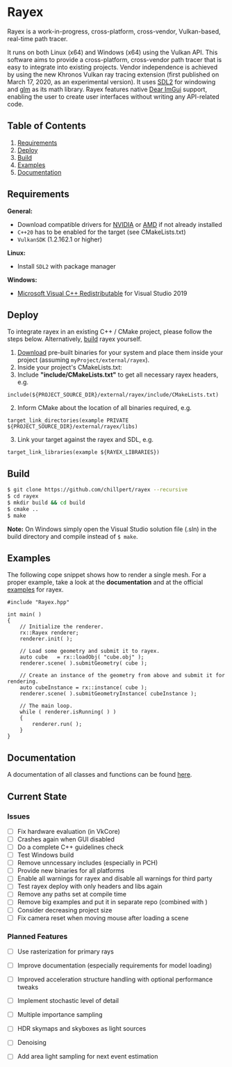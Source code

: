 # Rayex

Rayex is a work-in-progress, cross-platform, cross-vendor, Vulkan-based, real-time path tracer. 

It runs on both Linux (x64) and Windows (x64) using the Vulkan API. This software aims to provide a cross-platform, cross-vendor path tracer that is easy to integrate into existing projects. Vendor independence is achieved by using the new Khronos Vulkan ray tracing extension (first published on March 17, 2020, as an experimental version). It uses [SDL2](https://www.libsdl.org/index.php) for windowing and [glm](https://glm.g-truc.net/0.9.9/index.html) as its math library. Rayex features native [Dear ImGui](https://github.com/ocornut/imgui) support, enabling the user to create user interfaces without writing any API-related code.

## Table of Contents
1. [Requirements](#requirements)
2. [Deploy](#deploy)
3. [Build](#build)
4. [Examples](#examples)
5. [Documentation](#documentation)

## Requirements
**General:**
- Download compatible drivers for [NVIDIA](https://www.nvidia.com/Download/index.aspx?lang=en-us) or [AMD](https://www.amd.com/en/support/kb/release-notes/rn-rad-win-20-11-2-vrt-beta) if not already installed
- `C++20` has to be enabled for the target (see CMakeLists.txt)
- `VulkanSDK` (1.2.162.1 or higher)

**Linux:**
- Install `SDL2` with package manager

**Windows:**
- [Microsoft Visual C++ Redistributable](https://visualstudio.microsoft.com/downloads/?q=Microsoft+Visual+C%2B%2B+Redistributable+for+Visual+Studio+2019) for Visual Studio 2019

## Deploy
To integrate rayex in an existing C++ / CMake project, please follow the steps below. Alternatively, [build](#build) rayex yourself.

1. [Download](https://github.com/chillpert/rayex) pre-built binaries for your system and place them inside your project (assuming `myProject/external/rayex`).
2. Inside your project's CMakeLists.txt:
  1. Include **"include/CMakeLists.txt"** to get all necessary rayex headers, e.g.
  ```
  include(${PROJECT_SOURCE_DIR}/external/rayex/include/CMakeLists.txt)
  ```
  2. Inform CMake about the location of all binaries required, e.g.
  ```
  target_link_directories(example PRIVATE ${PROJECT_SOURCE_DIR}/external/rayex/libs)
  ``` 
  3. Link your target against the rayex and SDL, e.g.
  ```
  target_link_libraries(example ${RAYEX_LIBRARIES})
  ```

## Build
```sh
$ git clone https://github.com/chillpert/rayex --recursive
$ cd rayex 
$ mkdir build && cd build
$ cmake ..
$ make
```

**Note:** On Windows simply open the Visual Studio solution file (.sln) in the build directory and compile instead of `$ make`.

## Examples
The following cope snippet shows how to render a single mesh. For a proper example, take a look at the **documentation** and at the official [examples](https://github.com/chillpert/rayex-examples) for rayex.

```
#include "Rayex.hpp"

int main( )
{
    // Initialize the renderer.
    rx::Rayex renderer;
    renderer.init( );
    
    // Load some geometry and submit it to rayex.
    auto cube   = rx::loadObj( "cube.obj" );
    renderer.scene( ).submitGeometry( cube );

    // Create an instance of the geometry from above and submit it for rendering.
    auto cubeInstance = rx::instance( cube );
    renderer.scene( ).submitGeometryInstance( cubeInstance );

    // The main loop.
    while ( renderer.isRunning( ) )
    {
        renderer.run( );
    }
}
```

## Documentation
A documentation of all classes and functions can be found [here](https://chillpert.github.io/rayex/html/index.html).

## Current State
### Issues
- [ ] Fix hardware evaluation (in VkCore)
- [ ] Crashes again when GUI disabled
- [ ] Do a complete C++ guidelines check
- [ ] Test Windows build
- [ ] Remove unncessary includes (especially in PCH)
- [ ] Provide new binaries for all platforms
- [ ] Enable all warnings for rayex and disable all warnings for third party
- [ ] Test rayex deploy with only headers and libs again
- [ ] Remove any paths set at compile time
- [ ] Remove big examples and put it in separate repo (combined with )
- [ ] Consider decreasing project size
- [ ] Fix camera reset when moving mouse after loading a scene

### Planned Features
- [ ] Use rasterization for primary rays
- [ ] Improve documentation (especially requirements for model loading)
- [ ] Improved acceleration structure handling with optional performance tweaks
- [ ] Implement stochastic level of detail
- [ ] Multiple importance sampling
- [ ] HDR skymaps and skyboxes as light sources
- [ ] Denoising
- [ ] Add area light sampling for next event estimation

